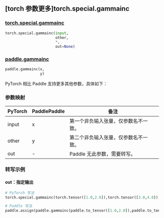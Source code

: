 ## [torch 参数更多]torch.special.gammainc

### [torch.special.gammainc](https://pytorch.org/docs/stable/special.html#torch.special.gammainc)

```python
torch.special.gammainc(input,
                       other,
                       *,
                       out=None)
```

### [paddle.gammainc](https://www.paddlepaddle.org.cn/documentation/docs/zh/2.6/api/index_cn.html)

```python
paddle.gammainc(x,
                y)
```

PyTorch 相比 Paddle 支持更多其他参数，具体如下：

### 参数映射

| PyTorch       | PaddlePaddle | 备注                                                         |
| ------------- | ------ | ------------------------------------------------------------ |
| input           | x      |  第一个非负输入张量，仅参数名不一致。         |
| other           | y      | 第二个非负输入张量，仅参数名不一致。         |
| out        | -      | Paddle 无此参数，需要转写。 |

### 转写示例

#### out：指定输出

```python
# PyTorch 写法
torch.special.gammainc(torch.tensor([1.0,2.0]),torch.tensor([3.0,4.0]),out=y)

# Paddle 写法
paddle.assign(paddle.gammainc(paddle.to_tensor([1.0,2.0]),paddle.to_tensor([3.0,4.0])), y)
```
